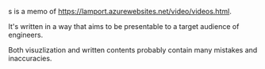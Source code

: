 s is a memo of https://lamport.azurewebsites.net/video/videos.html.

It's written in a way that aims to be presentable to a target audience of engineers.

Both visuzlization and written contents probably contain many mistakes and inaccuracies.

